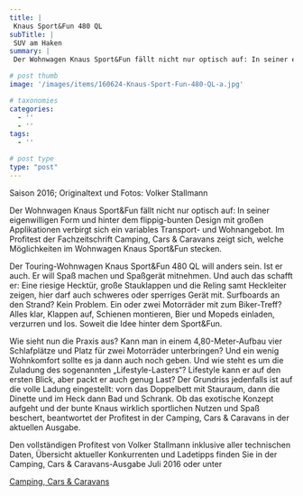 ```yaml
---
title: |
 Knaus Sport&Fun 480 QL
subTitle: |
 SUV am Haken
summary: |
 Der Wohnwagen Knaus Sport&Fun fällt nicht nur optisch auf: In seiner eigenwilligen Form und hinter dem flippig-bunten Design mit großen Applikationen verbirgt sich ein großes Transport- und Wohnangebot. Im Profitest der Fachzeitschrift Camping, Cars & Caravans zeigt sich, welche Möglichkeiten im Wohnwagen Knaus Sport&Fun stecken.

# post thumb
image: '/images/items/160624-Knaus-Sport-Fun-480-QL-a.jpg'

# taxonomies
categories: 
  - ''
  - ''
tags:
  - ''

# post type
type: "post"
---
```


Saison 2016; Originaltext und Fotos: Volker Stallmann  

Der Wohnwagen Knaus Sport&Fun fällt nicht nur optisch auf: In seiner eigenwilligen Form und hinter dem flippig-bunten Design mit großen Applikationen verbirgt sich ein variables Transport- und Wohnangebot. Im Profitest der Fachzeitschrift Camping, Cars & Caravans zeigt sich, welche Möglichkeiten im Wohnwagen Knaus Sport&Fun stecken.  

Der Touring-Wohnwagen Knaus Sport&Fun 480 QL will anders sein. Ist er auch. Er will Spaß machen und Spaßgerät mitnehmen. Und auch das schafft er: Eine riesige Hecktür, große Stauklappen und die Reling samt Heckleiter zeigen, hier darf auch schweres oder sperriges Gerät mit. Surfboards an den Strand? Kein Problem. Ein oder zwei Motorräder mit zum Biker-Treff? Alles klar, Klappen auf, Schienen montieren, Bier und Mopeds einladen, verzurren und los. Soweit die Idee hinter dem Sport&Fun.  

Wie sieht nun die Praxis aus? Kann man in einem 4,80-Meter-Aufbau vier Schlafplätze und Platz für zwei Motorräder unterbringen? Und ein wenig Wohnkomfort sollte es ja dann auch noch geben. Und wie steht es um die Zuladung des sogenannten „Lifestyle-Lasters“? Lifestyle kann er auf den ersten Blick, aber packt er auch genug Last? Der Grundriss jedenfalls ist auf die volle Ladung eingestellt: vorn das Doppelbett mit Stauraum, dann die Dinette und im Heck dann Bad und Schrank. Ob das exotische Konzept aufgeht und der bunte Knaus wirklich sportlichen Nutzen und Spaß beschert, beantwortet der Profitest in der Camping, Cars & Caravans in der aktuellen Ausgabe.  

Den vollständigen Profitest von Volker Stallmann inklusive aller technischen Daten, Übersicht aktueller Konkurrenten und Ladetipps finden Sie in der Camping, Cars & Caravans-Ausgabe Juli 2016 oder unter  

[Camping, Cars & Caravans](http://www.camping-cars-caravans.de)  